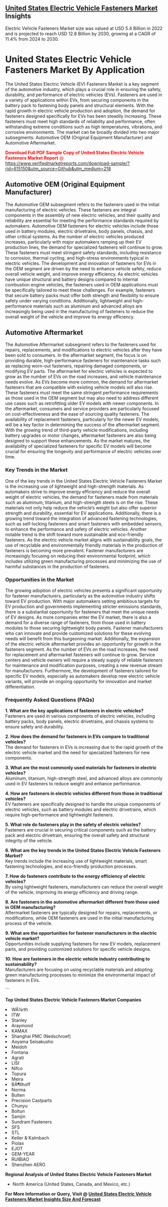 <h2><a href="https://www.verifiedmarketreports.com/download-sample/?rid=615150&amp;utm_source=Github&amp;utm_medium=218" target="_blank">United States Electric Vehicle Fasteners Market</a> Insights</h2><p>Electric Vehicle Fasteners Market size was valued at USD 5.4 Billion in 2022 and is projected to reach USD 12.8 Billion by 2030, growing at a CAGR of 11.4% from 2024 to 2030.</p><p> <h1>United States Electric Vehicle Fasteners Market By Application</h1> <p>The United States Electric Vehicle (EV) Fasteners Market is a key segment of the automotive industry, which plays a crucial role in ensuring the safety, durability, and performance of electric vehicles (EVs). Fasteners are used in a variety of applications within EVs, from securing components in the battery pack to fastening body panels and structural elements. With the rapid growth in electric vehicle production and adoption, the demand for fasteners designed specifically for EVs has been steadily increasing. These fasteners must meet high standards of reliability and performance, often withstanding extreme conditions such as high temperatures, vibrations, and corrosive environments. The market can be broadly divided into two major subsegments: Automotive OEM (Original Equipment Manufacturer) and Automotive Aftermarket. <p><span class=""><span style="color: #ff0000;"><strong>Download Full PDF Sample Copy of United States Electric Vehicle Fasteners Market Report</strong> @ </span><a href="https://www.verifiedmarketreports.com/download-sample/?rid=615150&amp;utm_source=Github&amp;utm_medium=218" target="_blank">https://www.verifiedmarketreports.com/download-sample/?rid=615150&amp;utm_source=Github&amp;utm_medium=218</a></span></p></p> <h2>Automotive OEM (Original Equipment Manufacturer)</h2> <p>The Automotive OEM subsegment refers to the fasteners used in the initial manufacturing of electric vehicles. These fasteners are integral components in the assembly of new electric vehicles, and their quality and reliability are essential for meeting the performance standards required by automakers. Automotive OEM fasteners for electric vehicles include those used in battery modules, electric drivetrains, body panels, chassis, and other critical systems. As the number of electric vehicles produced increases, particularly with major automakers ramping up their EV production lines, the demand for specialized fasteners will continue to grow. These fasteners must meet stringent safety standards, including resistance to corrosion, thermal cycling, and high-stress environments typical in electric vehicles. The development and innovation of fasteners for EVs in the OEM segment are driven by the need to enhance vehicle safety, reduce overall vehicle weight, and improve energy efficiency. As electric vehicles have unique structural and battery designs compared to internal combustion engine vehicles, the fasteners used in OEM applications must be specifically tailored to meet these challenges. For example, fasteners that secure battery packs must offer both strength and flexibility to ensure safety under varying conditions. Additionally, lightweight and high-performance materials such as aluminum and advanced alloys are increasingly being used in the manufacturing of fasteners to reduce the overall weight of the vehicle and improve its energy efficiency. <h2>Automotive Aftermarket</h2> <p>The Automotive Aftermarket subsegment refers to the fasteners used for repairs, replacements, and modifications to electric vehicles after they have been sold to consumers. In the aftermarket segment, the focus is on providing durable, high-performance fasteners for maintenance tasks such as replacing worn-out fasteners, repairing damaged components, or modifying EV parts. The aftermarket for electric vehicles is expected to grow as the number of EVs on the road increases, and vehicle maintenance needs evolve. As EVs become more common, the demand for aftermarket fasteners that are compatible with existing vehicle models will also rise. These fasteners must meet the same stringent performance requirements as those used in the OEM segment but may also need to address different use cases such as retrofitting older EV models with newer components. In the aftermarket, consumers and service providers are particularly focused on cost-effectiveness and the ease of sourcing quality fasteners. The availability of replacement fasteners, particularly for the newer EV models, will be a key factor in determining the success of the aftermarket segment. With the growing trend of third-party vehicle modifications, including battery upgrades or motor changes, aftermarket fasteners are also being designed to support these enhancements. As the market matures, the availability of specialized fasteners for specific EV models will become crucial for ensuring the longevity and performance of electric vehicles over time. <h3>Key Trends in the Market</h3> <p>One of the key trends in the United States Electric Vehicle Fasteners Market is the increasing use of lightweight and high-strength materials. As automakers strive to improve energy efficiency and reduce the overall weight of electric vehicles, the demand for fasteners made from materials such as aluminum, titanium, and high-strength steels is on the rise. These materials not only help reduce the vehicle’s weight but also offer superior strength and durability, essential for EV applications. Additionally, there is a growing trend toward the integration of advanced fastening technologies, such as self-locking fasteners and smart fasteners with embedded sensors, to enhance the performance and safety of electric vehicles. Another notable trend is the shift toward more sustainable and eco-friendly fasteners. As the electric vehicle market aligns with sustainability goals, the use of recyclable and environmentally friendly materials in the production of fasteners is becoming more prevalent. Fastener manufacturers are increasingly focusing on reducing their environmental footprint, which includes utilizing green manufacturing processes and minimizing the use of harmful substances in the production of fasteners. <h3>Opportunities in the Market</h3> <p>The growing adoption of electric vehicles presents a significant opportunity for fastener manufacturers, particularly as the automotive industry shifts toward EV production. With major automakers setting ambitious targets for EV production and governments implementing stricter emissions standards, there is a substantial opportunity for fasteners that meet the unique needs of EV designs. As more companies enter the EV market, there is also a demand for a diverse range of fasteners, from those used in battery modules to those securing lightweight body panels. Fastener manufacturers who can innovate and provide customized solutions for these evolving needs will benefit from this burgeoning market. Additionally, the expansion of the electric vehicle aftermarket provides an opportunity for growth in the fasteners segment. As the number of EVs on the road increases, the need for replacement and aftermarket fasteners will continue to grow. Service centers and vehicle owners will require a steady supply of reliable fasteners for maintenance and modification purposes, creating a new revenue stream for manufacturers. Furthermore, the development of fasteners tailored for specific EV models, especially as automakers develop new electric vehicle variants, will provide an ongoing opportunity for innovation and market differentiation. <h3>Frequently Asked Questions (FAQs)</h3> <p><strong>1. What are the key applications of fasteners in electric vehicles?</strong><br> Fasteners are used in various components of electric vehicles, including battery packs, body panels, electric drivetrains, and chassis systems to ensure safety and durability.</p> <p><strong>2. How does the demand for fasteners in EVs compare to traditional vehicles?</strong><br> The demand for fasteners in EVs is increasing due to the rapid growth of the electric vehicle market and the need for specialized fasteners for new components.</p> <p><strong>3. What are the most commonly used materials for fasteners in electric vehicles?</strong><br> Aluminum, titanium, high-strength steel, and advanced alloys are commonly used in EV fasteners to reduce weight and enhance performance.</p> <p><strong>4. How are fasteners in electric vehicles different from those in traditional vehicles?</strong><br> EV fasteners are specifically designed to handle the unique components of electric vehicles, such as battery modules and electric drivetrains, which require high-performance and lightweight fasteners.</p> <p><strong>5. What role do fasteners play in the safety of electric vehicles?</strong><br> Fasteners are crucial in securing critical components such as the battery pack and electric drivetrain, ensuring the overall safety and structural integrity of the vehicle.</p> <p><strong>6. What are the key trends in the United States Electric Vehicle Fasteners Market?</strong><br> Key trends include the increasing use of lightweight materials, smart fastening technologies, and eco-friendly production processes.</p> <p><strong>7. How do fasteners contribute to the energy efficiency of electric vehicles?</strong><br> By using lightweight fasteners, manufacturers can reduce the overall weight of the vehicle, improving its energy efficiency and driving range.</p> <p><strong>8. Are fasteners in the automotive aftermarket different from those used in OEM manufacturing?</strong><br> Aftermarket fasteners are typically designed for repairs, replacements, or modifications, while OEM fasteners are used in the initial manufacturing process of the vehicle.</p> <p><strong>9. What are the opportunities for fastener manufacturers in the electric vehicle market?</strong><br> Opportunities include supplying fasteners for new EV models, replacement parts, and providing customized solutions for specific vehicle designs.</p> <p><strong>10. How are fasteners in the electric vehicle industry contributing to sustainability?</strong><br> Manufacturers are focusing on using recyclable materials and adopting green manufacturing processes to minimize the environmental impact of fasteners in EVs.</p> ```</p><p><strong>Top United States Electric Vehicle Fasteners Market Companies</strong></p><div data-test-id=""><p><li>WÃ¼rth</li><li> ITW</li><li> Stanley</li><li> Araymond</li><li> KAMAX</li><li> Shanghai PMC (Nedschroef)</li><li> Aoyama Seisakusho</li><li> Meidoh</li><li> Fontana</li><li> Agrati</li><li> LISI</li><li> Nifco</li><li> Topura</li><li> Meira</li><li> BÃ¶llhoff</li><li> Norma</li><li> Bulten</li><li> Precision Castparts</li><li> Chunyu</li><li> Boltun</li><li> Samjin</li><li> Sundram Fasteners</li><li> SFS</li><li> STL</li><li> Keller & Kalmbach</li><li> Piolax</li><li> EJOT</li><li> GEM-YEAR</li><li> RUIBIAO</li><li> Shenzhen AERO</li></p><div><strong>Regional Analysis of&nbsp;United States Electric Vehicle Fasteners Market</strong></div><ul><li dir="ltr"><p dir="ltr">North America&nbsp;(United States, Canada, and Mexico, etc.)</p></li></ul><p><strong>For More Information or Query, Visit @&nbsp;</strong><strong><a href="https://www.verifiedmarketreports.com/product/electric-vehicle-fasteners-market/?utm_source=Github&amp;utm_medium=218" target="_blank">United States Electric Vehicle Fasteners Market Insights Size And Forecast</a></strong></p></div>
